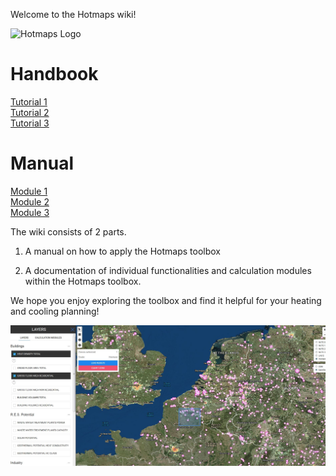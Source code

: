 Welcome to the Hotmaps wiki!

![Hotmaps Logo](https://www.hotmaps-project.eu/wp-content/uploads/2017/02/logo.svg)

# Handbook
[Tutorial 1](tutorial1)  
[Tutorial 2](tutorial2)  
[Tutorial 3](tutorial3)
# Manual
[Module 1](module1)  
[Module 2](module2)  
[Module 3](module3)

The wiki consists of 2 parts.

1) A manual on how to apply the Hotmaps toolbox

2) A documentation of individual functionalities and calculation modules within the Hotmaps toolbox.

We hope you enjoy exploring the toolbox and find it helpful for your heating and cooling planning!

![](https://github.com/HotMaps/hotmaps_wiki/blob/master/Images/Hotmaps_test.JPG)



 
